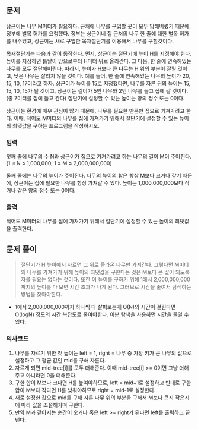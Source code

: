 ## 문제
상근이는 나무 M미터가 필요하다. 근처에 나무를 구입할 곳이 모두 망해버렸기 때문에, 정부에 벌목 허가를 요청했다. 정부는 상근이네 집 근처의 나무 한 줄에 대한 벌목 허가를 내주었고, 상근이는 새로 구입한 목재절단기를 이용해서 나무를 구할것이다.

목재절단기는 다음과 같이 동작한다. 먼저, 상근이는 절단기에 높이 H를 지정해야 한다. 높이를 지정하면 톱날이 땅으로부터 H미터 위로 올라간다. 그 다음, 한 줄에 연속해있는 나무를 모두 절단해버린다. 따라서, 높이가 H보다 큰 나무는 H 위의 부분이 잘릴 것이고, 낮은 나무는 잘리지 않을 것이다. 예를 들어, 한 줄에 연속해있는 나무의 높이가 20, 15, 10, 17이라고 하자. 상근이가 높이를 15로 지정했다면, 나무를 자른 뒤의 높이는 15, 15, 10, 15가 될 것이고, 상근이는 길이가 5인 나무와 2인 나무를 들고 집에 갈 것이다. (총 7미터를 집에 들고 간다) 절단기에 설정할 수 있는 높이는 양의 정수 또는 0이다.

상근이는 환경에 매우 관심이 많기 때문에, 나무를 필요한 만큼만 집으로 가져가려고 한다. 이때, 적어도 M미터의 나무를 집에 가져가기 위해서 절단기에 설정할 수 있는 높이의 최댓값을 구하는 프로그램을 작성하시오.

### 입력
첫째 줄에 나무의 수 N과 상근이가 집으로 가져가려고 하는 나무의 길이 M이 주어진다. (1 ≤ N ≤ 1,000,000, 1 ≤ M ≤ 2,000,000,000)

둘째 줄에는 나무의 높이가 주어진다. 나무의 높이의 합은 항상 M보다 크거나 같기 때문에, 상근이는 집에 필요한 나무를 항상 가져갈 수 있다. 높이는 1,000,000,000보다 작거나 같은 양의 정수 또는 0이다.

### 출력
적어도 M미터의 나무를 집에 가져가기 위해서 절단기에 설정할 수 있는 높이의 최댓값을 출력한다.

## 문제 풀이
> 절단기가 H 높이에서 자르면 그 위로 올라온 나무만 가져간다. 그렇다면 M미터의 나무를 가져가기 위해 높이의 최댓값을 구한다는 것은 M보다 큰 값이 되도록 자를 필요는 없다는 것이다. 또한 이 높이를 구하기 위해 1에서 2,000,000,000까지의 높이를 다 보면 시간 초과가 나게 된다. 그러므로 시간을 줄여서 탐색하는 방법을 찾아야한다.

- 1에서 2,000,000,000까지 하나씩 다 살펴보는게 O(N)의 시간이 걸린다면 O(logN) 정도의 시간 복잡도로 줄여야한다. 이분 탐색을 사용하면 시간을 줄일 수 있다.

### 의사코드
1. 나무를 자르기 위한 첫 높이는 left = 1, right = 나무 중 가장 키가 큰 나무의 값으로 설정하고 그 평균 값인 mid를 구해 자른다. 
2. 자르게 되면 mid-tree[i]를 모두 더해준다. 이때 mid-tree[i] >= 0이면 그냥 더해주고 아니라면 0을 더해준다.
3. 구한 합이 M보다 크다면 H를 높여야하므로, left = mid+1로 설정하고 반대로 구한 합이 M보다 작다면 H를 낮춰야하므로 right = mid-1로 설정한다.
4. 새로 설정한 값으로 mid를 구해 자른 나무 위의 부분을 구해서 M보다 큰지 작은지에 따라 값을 조절해가며 구한다. 
5. 만약 M과 같아지는 순간이 오거나 혹은 left >= right가 된다면 left를 출력하고 끝낸다.